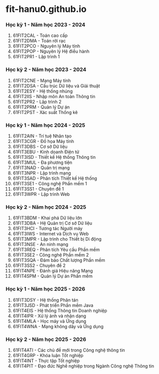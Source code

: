# fit-hanu0.github.io


### Học kỳ 1 - Năm học 2023 - 2024
1. 61FIT2CAL - Toán cao cấp
2. 61FIT2DMA - Toán rời rạc
3. 61FIT2PCO - Nguyên lý Máy tính
4. 61FIT2POP - Nguyên lý Hệ điều hành
5. 61FIT2PR1 - Lập trình 1

### Học kỳ 2 - Năm học 2023 - 2024
1. 61FIT2CNE - Mạng Máy tính
2. 61FIT2DSA - Cấu trúc Dữ liệu và Giải thuật
3. 61FIT2ESY - Hệ thống nhúng
4. 61FIT2IIS - Nhập môn An toàn Thông tin
5. 61FIT2PR2 - Lập trình 2
6. 61FIT2PRM - Quản lý Dự án
7. 61FIT2PST - Xác suất Thống kê

### Học kỳ 1 - Năm học 2024 - 2025
1. 61FIT2AIN - Trí tuệ Nhân tạo
2. 61FIT3CGR - Đồ họa Máy tính
3. 61FIT3DBS - Cơ sở Dữ liệu
4. 61FIT3EBU - Kinh doanh Điện tử
5. 61FIT3ISD - Thiết kế Hệ thống Thông tin
6. 61FIT3MUL - Đa phương tiện
7. 61FIT3NAD - Quản trị mạng
8. 61FIT3NPR - Lập trình mạng
9. 61FIT3SAD - Phân tích Thiết kế Hệ thống
10. 61FIT3SE1 - Công nghệ Phần mềm 1
11. 61FIT3SS1 - Chuyên đề 1
12. 61FIT3WPR - Lập trình Web

### Học kỳ 2 - Năm học 2024 - 2025
1. 61FIT3BDM - Khai phá Dữ liệu lớn
2. 61FIT3DBA - Hệ Quản trị Cơ sở Dữ liệu
3. 61FIT3HCI - Tương tác Người máy
4. 61FIT3IWS - Internet và Dịch vụ Web
5. 61FIT3MPR - Lập trình cho Thiết bị Di động
6. 61FIT3NSE - An ninh mạng
7. 61FIT3REQ - Phân tích Yêu cầu Phần mềm
8. 61FIT3SE2 - Công nghệ Phần mềm 2
9. 61FIT3SQA - Đảm bảo Chất lượng Phần mềm
10. 61FIT3SS2 - Chuyên đề 2
11. 61FIT4NPE - Đánh giá Hiệu năng Mạng
12. 61FIT4SPM - Quản lý Dự án Phần mềm

### Học kỳ 1 - Năm học 2025 - 2026
1. 61FIT3DSY - Hệ thống Phân tán
2. 61FIT3JSD - Phát triển Phần mềm Java
3. 61FIT4EIS - Hệ thống Thông tin Doanh nghiệp
4. 61FIT4IPR - Xử lý ảnh và nhận dạng
5. 61FIT4MLA - Học máy và Ứng dụng
6. 61FIT4WNA - Mạng không dây và Ứng dụng

### Học kỳ 2 - Năm học 2025 - 2026
1. 61FIT4ATI - Các chủ đề mới trong Công nghệ thông tin
2. 61FIT4GRP - Khóa luận Tốt nghiệp
3. 61FIT4INT - Thực tập Tốt nghiệp
4. 61FIT4PIT - Đạo đức Nghề nghiệp trong Ngành Công nghệ Thông tin
